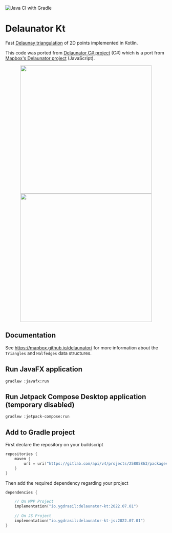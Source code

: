 ![Java CI with Gradle](https://github.com/ygdrasil-io/Delaunator-Kt/workflows/Java%20CI%20with%20Gradle/badge.svg?branch=master)

# Delaunator Kt

Fast [Delaunay triangulation](https://en.wikipedia.org/wiki/Delaunay_triangulation) of 2D points implemented in Kotlin.

This code was ported from [Delaunator C# project](https://github.com/nol1fe/delaunator-sharp) (C#) which is a port from [Mapbox's Delaunator project](https://github.com/mapbox/delaunator) (JavaScript).
<p float="left" align="middle">
<img src="https://raw.githubusercontent.com/ygdrasil-io/Delaunator-Kt/master/images/poisson-disk-sample.png" height="400" width="410">
<img src="https://raw.githubusercontent.com/ygdrasil-io/Delaunator-Kt/master/images/jitter-sample.png" height="400" width="410">
</p>


## Documentation

See https://mapbox.github.io/delaunator/ for more information about the `Triangles` and `Halfedges` data structures.

## Run JavaFX application

    gradlew :javafx:run

## Run Jetpack Compose Desktop application (temporary disabled)
    gradlew :jetpack-compose:run

## Add to Gradle project

First declare the repository on your buildscript

```kotlin
repositories {
    maven {
        url = uri("https://gitlab.com/api/v4/projects/25805863/packages/maven")
    }
}
```

Then add the required dependency regarding your project
```kotlin
dependencies {

    // On MPP Project
    implementation("io.ygdrasil:delaunator-kt:2022.07.01")
    
    // On JS Project
    implementation("io.ygdrasil:delaunator-kt-js:2022.07.01")
}
```
